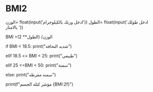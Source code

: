 # BMI2



الوزن= float(input('ادخل وزنك بالكيلوجرام'))
الطول= float(input('ادخل طولك بالامتار '))



BMI =(2 **الطول) /الوزن

if BMI < 18.5:
  print("شديد النحافة")

elif 18.5 <= BMI < 25:
    print("طبيعي")

elif 25 <=BMI < 50:
    print("سمنة")

else:
    print("سمنه مفرطه")



print(f"مؤشر كتلة الجسم {BMI:2f}")


